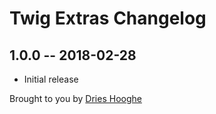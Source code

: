 # Twig Extras Changelog

## 1.0.0 -- 2018-02-28

* Initial release

Brought to you by [Dries Hooghe](https://github.com/drieshooghe)
